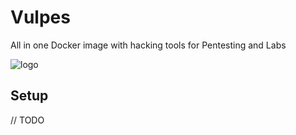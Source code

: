 # Vulpes

All in one Docker image with hacking tools for Pentesting and Labs

![logo](./setup/logo.png)

## Setup

// TODO